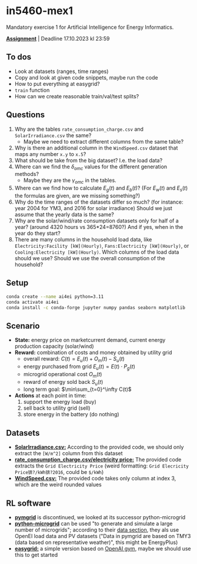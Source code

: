 # in5460-mex1

Mandatory exercise 1 for Artificial Intelligence for Energy Informatics.

[**Assignment**](https://drive.google.com/file/d/1pIJbfPNUTzSqmtWR1NDfasgdQB9se5Tb/view) | Deadline 17.10.2023 kl 23:59

## To dos

* Look at datasets (ranges, time ranges)
* Copy and look at given code snippets, maybe run the code
* How to put everything at easygrid?
* `train` function
* How can we create reasonable train/val/test splits?

## Questions

1. Why are the tables `rate_consumption_charge.csv` and `SolarIrradiance.csv` the same?
    * Maybe we need to extract different columns from the same table?
2. Why is there an additional column in the `WindSpeed.csv` dataset that maps any number `x.y` to `x.5`?
3. What should be take from the big dataset? I.e. the load data?
4. Where can we find the $\delta_{omc}$ values for the different generation methods?
    * Maybe they are the $\gamma_{omc}$ in the tables.
5. Where can we find how to calculate $E_g(t)$ and $E_b(t)$? (For $E_w(t)$ and $E_s(t)$ the formulas are given, are we missing something?)
6. Why do the time ranges of the datasets differ so much? (for instance: year 2004 for YM3, and 2016 for solar irradiance) Should we just assume that the yearly data is the same?
7. Why are the solar/wind/rate consumption datasets only for half of a year? (around 4320 hours vs 365*24=8760?) And if yes, when in the year do they start?
8. There are many columns in the household load data, like `Electricity:Facility [kW](Hourly)`, `Fans:Electricity [kW](Hourly)`, or `Cooling:Electricity [kW](Hourly)`. Which columns of the load data should we use? Should we use the overall consumption of the household?

## Setup

```bash
conda create --name ai4ei python=3.11
conda activate ai4ei
conda install -c conda-forge jupyter numpy pandas seaborn matplotlib
```

## Scenario

* **State:** energy price on marketcurrent demand, current energy production capacity (solar/wind)
* **Reward:** combination of costs and money obtained by utility grid
    * overall reward: $C(t)=E_u(t)+O_m(t)-S_u(t)$
    * energy purchased from grid $E_u(t)=E(t)\cdot P_g(t)$
    * microgrid operational cost $O_m(t)$
    * reward of energy sold back $S_u(t)$
    * long term goal: $\min\sum_{t=0}^\infty C(t)$
* **Actions** at each point in time: 
    1. support the energy load (buy)
    2. sell back to utility grid (sell)
    3. store energy in the battery (do nothing)

## Datasets

* **[SolarIrradiance.csv:](https://drive.google.com/file/d/18vF2dbKmx-DfytXADhwPhE6PmLTw5bvR/view)** According to the provided code, we should only extract the `[W/m^2]` column from this dataset
* **[rate_consumption_charge.csv/electricity price:](https://drive.google.com/file/d/1OzMEDDsbBO51AyzTs-fNusc-qvVQrI-U/view)** The provided code extracts the `Grid Electricity Price` (weird formatting: `Grid Elecricity Price锛?/kWh锛?2016`, could be `$/kWh`)
* **[WindSpeed.csv:](https://drive.google.com/file/d/101OdwwF1cJIzshD-g0jqydmlqlTJ5HJg/view)** The provided code takes only column at index 3, which are the weird rounded values

## RL software

* **[pymgrid](https://github.com/Total-RD/pymgrid)** is discontinued, we looked at its successor python-microgrid
* **[python-microgrid](https://github.com/ahalev/python-microgrid/tree/master)** can be used "to generate and simulate a large number of microgrids"; according to their [data section](https://github.com/ahalev/python-microgrid/tree/master#data), they als use OpenEI load data and PV datasets ("Data in pymgrid are based on TMY3 (data based on representative weather)", this might be EnergyPlus)
* [**easygrid:**](https://github.com/YannBerthelot/easygrid/tree/main) a simple version based on [OpenAI gym](https://github.com/openai/gym), maybe we should use this to get started